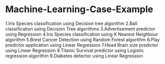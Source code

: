 # Machine-Learning-Case-Example
1.Iris Species classification using Decision tree algorithm
2.Ball classification using Decision Tree algorithms
3.Advertisement predictor using Regression
4.Iris Species classification using K Nearest Neighbour algorithm
5.Brest Cancer Detection using Random Forest algorithm
6.Play predictor application using Linear Regression
7.Head Brain size predictor using Linear Regression
8.Titanic Survival predictor using Logistic regression algorithm
9.Diabetes detector using Linear Regression


